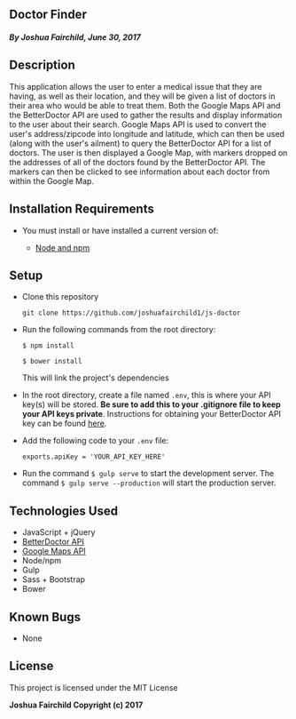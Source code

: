## Doctor Finder

##### By **Joshua Fairchild, June 30, 2017**

## Description

This application allows the user to enter a medical issue that they are having, as well as their location, and they will be given a list of doctors in their area who would be able to treat them. Both the Google Maps API and the BetterDoctor API are used to gather the results and display information to the user about their search. Google Maps API is used to convert the user's address/zipcode into longitude and latitude, which can then be used (along with the user's ailment) to query the BetterDoctor API for a list of doctors. The user is then displayed a Google Map, with markers dropped on the addresses of all of the doctors found by the BetterDoctor API. The markers can then be clicked to see information about each doctor from within the Google Map.

## Installation Requirements

* You must install or have installed a current version of:

  * [Node and npm](https://nodejs.org/en/)

## Setup

* Clone this repository

  `git clone https://github.com/joshuafairchild1/js-doctor`


* Run the following commands from the root directory:

  `$ npm install`

  `$ bower install`

  This will link the project's dependencies

* In the root directory, create a file named `.env`, this is where your API key(s) will be stored. **Be sure to add this to your .gitignore file to keep your API keys private**. Instructions for obtaining your BetterDoctor API key can be found [here](https://developer.betterdoctor.com/).

* Add the following code to your `.env` file:

  ```
  exports.apiKey = 'YOUR_API_KEY_HERE'
  ```


* Run the command `$ gulp serve` to start the development server. The command `$ gulp serve --production` will start the production server.


## Technologies Used

* JavaScript + jQuery
* [BetterDoctor API](https://developer.betterdoctor.com/)
* [Google Maps API](https://developers.google.com/maps/)
* Node/npm
* Gulp
* Sass + Bootstrap
* Bower

## Known Bugs

* None

## License

This project is licensed under the MIT License

**Joshua Fairchild Copyright (c) 2017**
